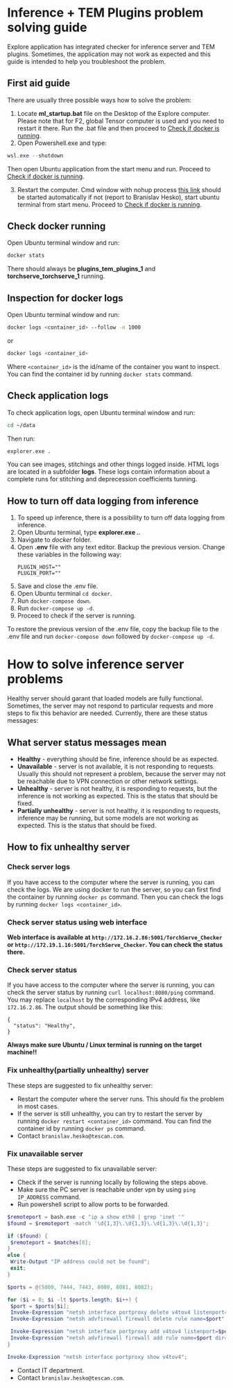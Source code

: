 # Inference + TEM Plugins problem solving guide
Explore application has integrated checker for inference server and TEM plugins. Sometimes, the application may not work as expected and this guide is intended to help you troubleshoot the problem.


## First aid guide

There are usually three possible ways how to solve the problem:
  1. Locate **ml_startup.bat** file on the Desktop of the Explore computer. Please note that for F2, global Tensor computer is used and you need to restart it there. Run the .bat file and then proceed to [Check if docker is running](#check-docker-running).
  2. Open Powershell.exe and type:
   ```powershell
   wsl.exe --shutdown
   ```
   Then open Ubuntu application from the start menu and run. Proceed to [Check if docker is running](#check-docker-running).

  3. Restart the computer. Cmd window with nohup process [this link](https://en.wikipedia.org/wiki/Nohup) should be started automatically if not (report to Branislav Hesko), start ubuntu terminal from start menu. Proceed to [Check if docker is running](#check-docker-running).

## Check docker running
Open Ubuntu terminal window and run:
```bash
docker stats
```
There should always be **plugins_tem_plugins_1** and **torchserve_torchserve_1** running.

## Inspection for docker logs
Open Ubuntu terminal window and run:
```bash
docker logs <container_id> --follow -n 1000
```
or
```bash
docker logs <container_id>
```
Where `<container_id>` is the id/name of the container you want to inspect. You can find the container id by running `docker stats` command.

## Check application logs
To check application logs, open Ubuntu terminal window and run:
```bash
cd ~/data
```
Then run:
```bash
explorer.exe .
```
You can see images, stitchings and other things logged inside. HTML logs are located in a subfolder **logs**. These logs contain information about a complete runs for stitching and deprecession coefficients tunning.


## How to turn off data logging from inference
  1. To speed up inference, there is a possibility to turn off data logging from inference.
  2. Open Ubuntu terminal, type **explorer.exe .**.
  3. Navigate to *docker* folder.
  4. Open **.env** file with any text editor. Backup the previous version. Change these variables in the following way:
     ```
     PLUGIN_HOST=""
     PLUGIN_PORT=""
     ```
  5. Save and close the .env file.
  6. Open Ubuntu terminal `cd docker`.
  7. Run `docker-compose down`.
  8. Run `docker-compose up -d`.
  9. Proceed to check if the server is running.

To restore the previous version of the .env file, copy the backup file to the .env file and run `docker-compose down` followed by `docker-compose up -d`.


# How to solve inference server problems
Healthy server should garant that loaded models are fully functional. Sometimes, the server may not respond to particular requests and more steps to fix this behavior are needed.
Currently, there are these status messages:

## What server status messages mean

 * **Healthy** - everything should be fine, inference should be as expected.
 * **Unavailable** - server is not available, it is not responding to requests. Usually this should not represent a problem, because the server may not be reachable due to VPN connection or other network settings.
 * **Unhealthy** - server is not healthy, it is responding to requests, but the inference is not working as expected. This is the status that should be fixed.
 * **Partially unhealthy** - server is not healthy, it is responding to requests, inference may be running, but some models are not working as expected. This is the status that should be fixed.

## How to fix unhealthy server

### Check server logs
If you have access to the computer where the server is running, you can check the logs. We are using docker to run the server, so you can first find the container by running `docker ps` command. Then you can check the logs by running `docker logs <container_id>`.

### Check server status using web interface
**Web interface is available at `http://172.16.2.86:5001/TorchServe_Checker` or `http://172.19.1.16:5001/TorchServe_Checker`. You can check the status there.**


### Check server status
If you have access to the computer where the server is running, you can check the server status by running `curl localhost:8080/ping` command. You may replace `localhost` by the corresponding IPv4 address, like `172.16.2.86`. The output should be something like this:
```
{
  "status": "Healthy",
}
```
**Always make sure Ubuntu / Linux terminal is running on the target machine!!**

### Fix unhealthy(partially unhealthy) server
These steps are suggested to fix unhealthy server:
 * Restart the computer where the server runs. This should fix the problem in most cases.
 * If the server is still unhealthy, you can try to restart the server by running `docker restart <container_id>` command. You can find the container id by running `docker ps` command.
 * Contact `branislav.hesko@tescan.com`.

### Fix unavailable server
These steps are suggested to fix unavailable server:
 * Check if the server is running locally by following the steps above.
 * Make sure the PC server is reachable under vpn by using `ping IP_ADDRESS` command.
 * Run powershell script to allow ports to be forwarded.
  ```powershell
  $remoteport = bash.exe -c "ip a show eth0 | grep 'inet '"
 $found = $remoteport -match '\d{1,3}\.\d{1,3}\.\d{1,3}\.\d{1,3}';

 if ($found) {
   $remoteport = $matches[0];
 }
 else {
   Write-Output "IP address could not be found";
   exit;
 }

 $ports = @(5000, 7444, 7443, 8080, 8081, 8082);

 for ($i = 0; $i -lt $ports.length; $i++) {
   $port = $ports[$i];
   Invoke-Expression "netsh interface portproxy delete v4tov4 listenport=$port";
   Invoke-Expression "netsh advfirewall firewall delete rule name=$port";

   Invoke-Expression "netsh interface portproxy add v4tov4 listenport=$port connectport=$port connectaddress=$remoteport";
   Invoke-Expression "netsh advfirewall firewall add rule name=$port dir=in action=allow protocol=TCP localport=$port";
 }

 Invoke-Expression "netsh interface portproxy show v4tov4";
  ```
 * Contact IT department.
 * Contact `branislav.hesko@tescan.com`.
